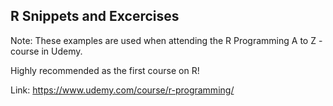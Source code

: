 ## R Snippets and Excercises

Note: These examples are used when attending the R Programming A to Z -course in Udemy.

Highly recommended as the first course on R!

Link: https://www.udemy.com/course/r-programming/ 


